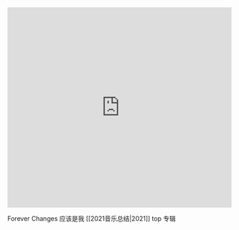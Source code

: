 <iframe allow="autoplay *; encrypted-media *; fullscreen *; clipboard-write" frameborder="0" height="450" style="width:100%;max-width:660px;overflow:hidden;background:transparent;" sandbox="allow-forms allow-popups allow-same-origin allow-scripts allow-storage-access-by-user-activation allow-top-navigation-by-user-activation" src="https://embed.music.apple.com/hk/album/forever-changes-remastered/1125521386?l=en"></iframe>

Forever Changes 应该是我 [[2021音乐总结|2021]] top 专辑